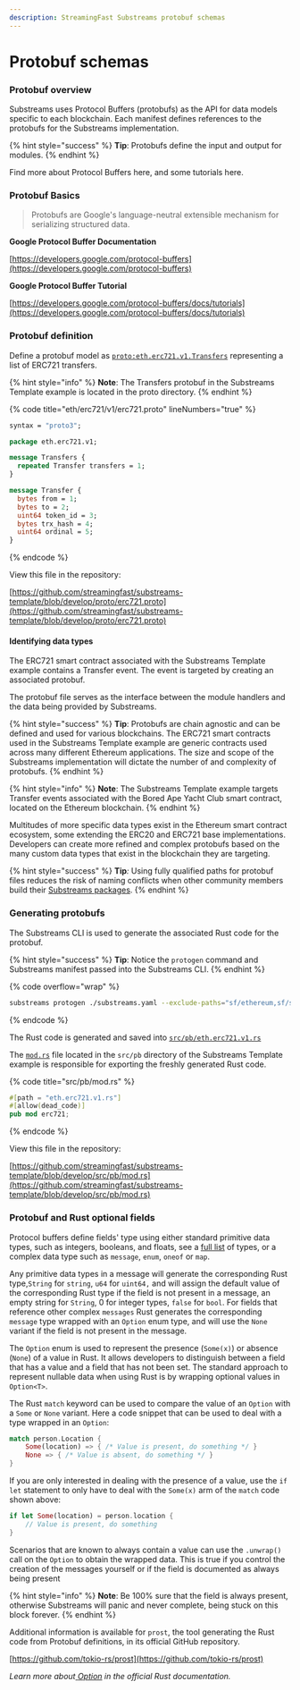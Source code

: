 ```yaml
---
description: StreamingFast Substreams protobuf schemas
---
```


# Protobuf schemas

### Protobuf overview

Substreams uses Protocol Buffers (protobufs) as the API for data models specific to each blockchain. Each manifest defines references to the protobufs for the Substreams implementation.

{% hint style="success" %}
**Tip**: Protobufs define the input and output for modules.
{% endhint %}

Find more about Protocol Buffers here, and some tutorials here.

### Protobuf Basics

> Protobufs are Google's language-neutral extensible mechanism for serializing structured data.

**Google Protocol Buffer Documentation**

[https://developers.google.com/protocol-buffers](https://developers.google.com/protocol-buffers)

**Google Protocol Buffer Tutorial**

[https://developers.google.com/protocol-buffers/docs/tutorials](https://developers.google.com/protocol-buffers/docs/tutorials)

### Protobuf definition

Define a protobuf model as [`proto:eth.erc721.v1.Transfers`](https://github.com/streamingfast/substreams-template/blob/develop/proto/erc721.proto) representing a list of ERC721 transfers.

{% hint style="info" %}
**Note**: The Transfers protobuf in the Substreams Template example is located in the proto directory.
{% endhint %}

{% code title="eth/erc721/v1/erc721.proto" lineNumbers="true" %}
```protobuf
syntax = "proto3";

package eth.erc721.v1;

message Transfers {
  repeated Transfer transfers = 1;
}

message Transfer {
  bytes from = 1;
  bytes to = 2;
  uint64 token_id = 3;
  bytes trx_hash = 4;
  uint64 ordinal = 5;
}
```
{% endcode %}

View this file in the repository:

[https://github.com/streamingfast/substreams-template/blob/develop/proto/erc721.proto](https://github.com/streamingfast/substreams-template/blob/develop/proto/erc721.proto)

#### Identifying data types

The ERC721 smart contract associated with the Substreams Template example contains a Transfer event. The event is targeted by creating an associated protobuf.

The protobuf file serves as the interface between the module handlers and the data being provided by Substreams.

{% hint style="success" %}
**Tip**: Protobufs are chain agnostic and can be defined and used for various blockchains. The ERC721 smart contracts used in the Substreams Template example are generic contracts used across many different Ethereum applications. The size and scope of the Substreams implementation will dictate the number of and complexity of protobufs.
{% endhint %}

{% hint style="info" %}
**Note**: The Substreams Template example targets Transfer events associated with the Bored Ape Yacht Club smart contract, located on the Ethereum blockchain.
{% endhint %}

Multitudes of more specific data types exist in the Ethereum smart contract ecosystem, some extending the ERC20 and ERC721 base implementations. Developers can create more refined and complex protobufs based on the many custom data types that exist in the blockchain they are targeting.

{% hint style="success" %}
**Tip**_:_ Using fully qualified paths for protobuf files reduces the risk of naming conflicts when other community members build their [Substreams packages](../reference-and-specs/packages.md#dependencies).
{% endhint %}

### Generating protobufs

The Substreams CLI is used to generate the associated Rust code for the protobuf.

{% hint style="success" %}
**Tip**: Notice the `protogen` command and Substreams manifest passed into the Substreams CLI.
{% endhint %}

{% code overflow="wrap" %}
```bash
substreams protogen ./substreams.yaml --exclude-paths="sf/ethereum,sf/substreams,google"
```
{% endcode %}

The Rust code is generated and saved into [`src/pb/eth.erc721.v1.rs`](https://github.com/streamingfast/substreams-template/blob/develop/src/pb/eth.erc721.v1.rs)

The [`mod.rs`](https://github.com/streamingfast/substreams-template/blob/develop/src/pb/mod.rs) file located in the `src/pb` directory of the Substreams Template example is responsible for exporting the freshly generated Rust code.

{% code title="src/pb/mod.rs" %}
```rust
#[path = "eth.erc721.v1.rs"]
#[allow(dead_code)]
pub mod erc721;
```
{% endcode %}

View this file in the repository:

[https://github.com/streamingfast/substreams-template/blob/develop/src/pb/mod.rs](https://github.com/streamingfast/substreams-template/blob/develop/src/pb/mod.rs)

### Protobuf and Rust optional fields

Protocol buffers define fields' type using either standard primitive data types, such as integers, booleans, and floats, see a [full list](https://developers.google.com/protocol-buffers/docs/proto#scalar) of types, or a complex data type such as `message`, `enum`, `oneof` or `map`.

Any primitive data types in a message will generate the corresponding Rust type,`String` for `string`, `u64` for `uint64,` and will assign the default value of the corresponding Rust type if the field is not present in a message, an empty string for `String`, 0 for integer types, `false` for `bool`. For fields that reference other complex `messages` Rust generates the corresponding `message` type wrapped with an `Option` enum type, and will use the `None` variant if the field is not present in the message.

The `Option` enum is used to represent the presence (`Some(x)`) or absence (`None`) of a value in Rust. It allows developers to distinguish between a field that has a value and a field that has not been set. The standard approach to represent nullable data when using Rust is by wrapping optional values in `Option<T>`.

The Rust `match` keyword can be used to compare the value of an `Option` with a `Some` or `None` variant. Here a code snippet that can be used to deal with a type wrapped in an `Option`:

```rust
match person.Location {
    Some(location) => { /* Value is present, do something */ }
    None => { /* Value is absent, do something */ }
}
```

If you are only interested in dealing with the presence of a value, use the `if let` statement to only have to deal with the `Some(x)` arm of the `match` code shown above:

```rust
if let Some(location) = person.location {
    // Value is present, do something
}
```

Scenarios that are known to always contain a value can use the `.unwrap()` call on the `Option` to obtain the wrapped data. This is true if you control the creation of the messages yourself or if the field is documented as always being present

{% hint style="info" %}
**Note**: Be 100% sure that the field is always present, otherwise Substreams will panic and never complete, being stuck on this block forever.
{% endhint %}

Additional information is available for `prost`, the tool generating the Rust code from Protobuf definitions, in its official GitHub repository.

[https://github.com/tokio-rs/prost](https://github.com/tokio-rs/prost)

_Learn more about_[ _Option_](https://doc.rust-lang.org/rust-by-example/std/option.html) _in the official Rust documentation._
